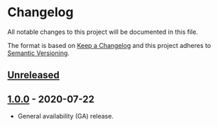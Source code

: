 # Changelog

All notable changes to this project will be documented in this file.

The format is based on [Keep a Changelog](http://keepachangelog.com/en/1.0.0/)
and this project adheres to [Semantic Versioning](http://semver.org/spec/v2.0.0.html).

## [Unreleased](https://github.com/pusher/push-notifications-web/compare/1.0.0...HEAD)

## [1.0.0](https://github.com/pusher/push-notifications-web/compare/0.9.0...1.0.0) - 2020-07-22

- General availability (GA) release.

